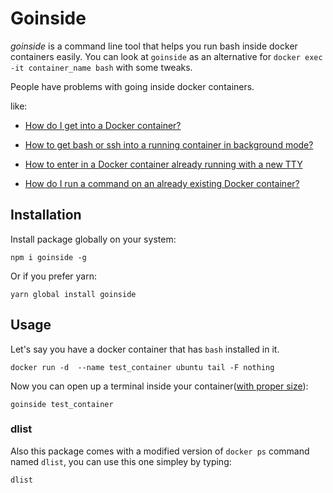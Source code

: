 # Goinside
*goinside* is a command line tool that helps you run bash inside docker containers easily.
You can look at `goinside` as an alternative for `docker exec -it container_name bash` with some tweaks.

People have problems with going inside docker containers.

like:

* [How do I get into a Docker container?](https://stackoverflow.com/questions/30172605/how-do-i-get-into-a-docker-container)

* [How to get bash or ssh into a running container in background mode?](https://askubuntu.com/questions/505506/how-to-get-bash-or-ssh-into-a-running-container-in-background-mode)

* [How to enter in a Docker container already running with a new TTY](https://stackoverflow.com/questions/20932357/how-to-enter-in-a-docker-container-already-running-with-a-new-tty)

* [How do I run a command on an already existing Docker container?](https://stackoverflow.com/questions/26153686/how-do-i-run-a-command-on-an-already-existing-docker-container)

## Installation
Install package globally on your system:
```
npm i goinside -g
```
Or if you prefer yarn:
```
yarn global install goinside
```
## Usage
Let's say you have a docker container that has `bash` installed in it.
```
docker run -d  --name test_container ubuntu tail -F nothing
```
Now you can open up a terminal inside your container([with proper size](https://stackoverflow.com/questions/38786615/docker-number-of-lines-in-terminal-changing-inside-docker)):
```
goinside test_container
```
### dlist
Also this package comes with a modified version of `docker ps` command named `dlist`, you can use this one simpley by typing:
```
dlist
```
